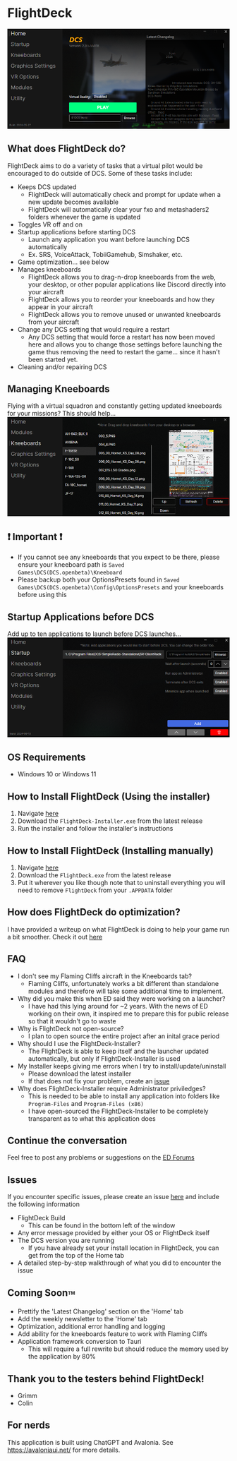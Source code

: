 # FlightDeck

![HomeView](.github/media/Home.png)

## What does FlightDeck do?
FlightDeck aims to do a variety of tasks that a virtual pilot would be encouraged to do outside of DCS. Some of these tasks include:
* Keeps DCS updated
  * FlightDeck will automatically check and prompt for update when a new update becomes available
  * FlightDeck will automatically clear your fxo and metashaders2 folders whenever the game is updated
* Toggles VR off and on
* Startup applications before starting DCS
  * Launch any application you want before launching DCS automatically
  * Ex. SRS, VoiceAttack, TobiiGamehub, Simshaker, etc.
* Game optimization... see below
* Manages kneeboards
  * FlightDeck allows you to drag-n-drop kneeboards from the web, your desktop, or other popular applications like Discord directly into your aircraft
  * FlightDeck allows you to reorder your kneeboards and how they appear in your aircraft
  * FlightDeck allows you to remove unused or unwanted kneeboards from your aircraft
* Change any DCS setting that would require a restart
  * Any DCS setting that would force a restart has now been moved here and allows you to change those settings before launching the game thus removing the need to restart the game... since it hasn't been started yet.
* Cleaning and/or repairing DCS

## Managing Kneeboards
Flying with a virtual squadron and constantly getting updated kneeboards for your missions? This should help...
![Kneeboards](.github/media/Kneeboards.png)

## :exclamation: Important :exclamation:
* If you cannot see any kneeboards that you expect to be there, please ensure your kneeboard path is `Saved Games\DCS(DCS.openbeta)\Kneeboard`
* Please backup both your OptionsPresets found in `Saved Games\DCS(DCS.openbeta)\Config\OptionsPresets` and your kneeboards before using this

## Startup Applications before DCS
Add up to ten applications to launch before DCS launches...
![Kneeboards](.github/media/Startup.png)

## OS Requirements
* Windows 10 or Windows 11

## How to Install FlightDeck (Using the installer)
1. Navigate [here](https://github.com/Rinzller/FlightDeck/releases)
2. Download the `FlightDeck-Installer.exe` from the latest release
3. Run the installer and follow the installer's instructions

## How to Install FlightDeck (Installing manually)
1. Navigate [here](https://github.com/Rinzller/FlightDeck/releases)
2. Download the `FlightDeck.exe` from the latest release
3. Put it wherever you like though note that to uninstall everything you will need to remove `FlightDeck` from your `.APPDATA` folder

## How does FlightDeck do optimization?
I have provided a writeup on what FlightDeck is doing to help your game run a bit smoother. Check it out [here](.github/docs/optimization.md)

## FAQ
* I don't see my Flaming Cliffs aircraft in the Kneeboards tab?
  * Flaming Cliffs, unfortunately works a bit different than standalone modules and therefore will take some additional time to implement.
* Why did you make this when ED said they were working on a launcher?
  * I have had this lying around for ~2 years. With the news of ED working on their own, it inspired me to prepare this for public release so that it wouldn't go to waste
* Why is FlightDeck not open-source?
  * I plan to open source the entire project after an inital grace period
* Why should I use the FlightDeck-Installer?
  * The FlightDeck is able to keep itself and the launcher updated automatically, but only if FlightDeck-Installer is used
* My Installer keeps giving me errors when I try to install/update/uninstall
  * Please download the latest installer
  * If that does not fix your problem, create an [issue](https://github.com/Rinzller/FlightDeck/issues)
* Why does FlightDeck-Installer require Administrator priviledges?
  * This is needed to be able to install any application into folders like `Program-Files` and `Program-Files (x86)`
  * I have open-sourced the FlightDeck-Installer to be completely transparent as to what this application does

## Continue the conversation
Feel free to post any problems or suggestions on the [ED Forums](https://forum.dcs.world/topic/349094-introducing-flightdeck-a-simple-but-smart-launcher-for-dcs/)

## Issues
If you encounter specific issues, please create an issue [here](https://github.com/Rinzller/FlightDeck/issues) and include the following information
* FlightDeck Build
  * This can be found in the bottom left of the window
* Any error message provided by either your OS or FlightDeck itself
* The DCS version you are running
  * If you have already set your install location in FlightDeck, you can get from the top of the Home tab
* A detailed step-by-step walkthrough of what you did to encounter the issue

## Coming Soon<sub><sup><sub><sup>TM</sup></sub></sup></sub>
* Prettify the 'Latest Changelog' section on the 'Home' tab
* Add the weekly newsletter to the 'Home' tab
* Optimization, additional error handling and logging
* Add ability for the kneeboards feature to work with Flaming Cliffs
* Application framework conversion to Tauri
  * This will require a full rewrite but should reduce the memory used by the application by 80%

## Thank you to the testers behind FlightDeck!
- Grimm
- Colin
  
## For nerds
This application is built using ChatGPT and Avalonia. See https://avaloniaui.net/ for more details.

